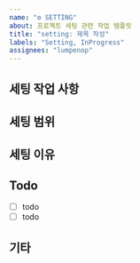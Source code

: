 ```yaml
---
name: "⚙️ SETTING"
about: 프로젝트 세팅 관련 작업 템플릿
title: "setting: 제목 작성"
labels: "Setting, InProgress"
assignees: "lumpenop"
---
```


<!--
✅ labels와 assignees를 연결해주세요.
✅ 작업이 완료된 뒤, projects, milestones, developments를 연결해주세요. -->

## 세팅 작업 사항

<!-- 프로젝트 세팅 관련 작업에 대한 설명을 작성해주세요. -->

## 세팅 범위

<!-- 어떤 부분의 세팅을 변경할지 명시해주세요. -->

## 세팅 이유

<!-- 왜 세팅 변경이 필요한지 설명해주세요. -->

## Todo

- [ ] todo
- [ ] todo

## 기타

<!-- 필요한 경우 작성, 작업 과정에서 추가로 발견, 생성된 이슈의 경우, 해당 이슈의 게시물을 번호와 함께 연결해 주세요. --> 